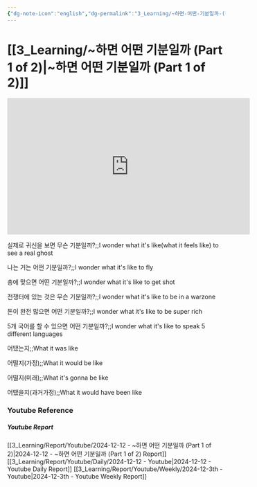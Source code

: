 ```yaml
---
{"dg-note-icon":"english","dg-permalink":"3_Learning/~하면-어떤-기분일까-(Part-1-of-2)","created-date":"2024-12-12 11:57:50 pm","date":"2024-12-12","type":"youtube","tags":["youtube","english","flashcards"],"aliases":null,"youtuber":"빨모쌤","channelName":"라이브 아카데미","link":"https://www.youtube.com/watch?v=oQxmKdCJPrs","img":"https://img.youtube.com/vi/oQxmKdCJPrs/0.jpg","dg-publish":true,"permalink":"/3_Learning/~하면-어떤-기분일까-(Part-1-of-2)/","dgPassFrontmatter":true,"noteIcon":"english"}
---
```


# [[3_Learning/~하면 어떤 기분일까 (Part 1 of 2)\|~하면 어떤 기분일까 (Part 1 of 2)]]


<div class="container-root"><span></span></div><div><div class="container-root"><iframe width="560" height="315" src="https://www.youtube.com/embed/oQxmKdCJPrs" title="YouTube video player" frameborder="0" allow="accelerometer; autoplay; clipboard-write; encrypted-media; gyroscope; picture-in-picture; web-share" allowfullscreen=""></iframe></div></div>

실제로 귀신을 보면 무슨 기분일까?;;I wonder what it's like(what it feels like) to see a real ghost
<!--SR:!2024-12-16,2,246-->
나는 거는 어떤 기분일까?;;I wonder what it's like to fly
<!--SR:!2024-12-18,3,250-->
총에 맞으면 어떤 기분일까?;;I wonder what it's like to get shot
<!--SR:!2024-12-18,4,270-->
전쟁터에 있는 것은 무슨 기분일까?;;I wonder what it's like to be in a warzone
<!--SR:!2024-12-18,3,250-->
돈이 완전 많으면 어떤 기분일까?;;I wonder what it's like to be super rich
<!--SR:!2024-12-18,3,250-->
5개 국어를 할 수 있으면 어떤 기분일까?;;I wonder what it's like to speak 5 different languages
<!--SR:!2024-12-18,3,250-->

어땠는지;;What it was like
<!--SR:!2024-12-18,4,270-->
어떨지(가정);;What it would be like
<!--SR:!2024-12-15,1,230-->
어떨지(미래);;What it's gonna be like
<!--SR:!2024-12-18,4,270-->
어땠을지(과거가정);;What it would have been like
<!--SR:!2024-12-18,3,250-->











### Youtube Reference
##### Youtube Report
[[3_Learning/Report/Youtube/2024-12-12 - ~하면 어떤 기분일까 (Part 1 of 2)\|2024-12-12 - ~하면 어떤 기분일까 (Part 1 of 2) Report]]
[[3_Learning/Report/Youtube/Daily/2024-12-12 - Youtube\|2024-12-12 - Youtube Daily Report]]
[[3_Learning/Report/Youtube/Weekly/2024-12-3th - Youtube\|2024-12-3th - Youtube Weekly Report]]

